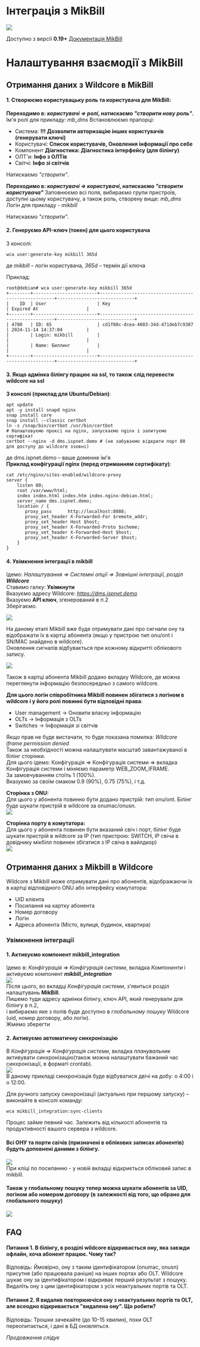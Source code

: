 # Інтеграція з MikBill
![](../assets/mikbill/mikbill.png)

Доступно з версії **0.19+**
[Документація MikBill](https://wiki.mikbill.pro/billing/wildcore)

# Налаштування взаємодії з MikBill

## Отримання даних з Wildcore в MikBill

#### 1. Створюємо користувацьку роль та користувача для MikBill:
**Переходимо в: _користувачі ⇒ ролі_, натискаємо _"створити нову роль"_.**
Ім'я ролі для прикладу: _mb_dms_
Встановлюємо прапорці:

- Система: **!!! Дозволити авторизацію інших користувачів (генерувати ключі)**
- Користувачі: **Список користувачів, Оновлення інформації про себе**
- Компонент **Діагностика: Діагностика інтерфейсу (для білінгу)**
- ОЛТ'и: **Інфо з ОЛТів**
- Світчі: **Інфо зі світчів**

Натискаємо _"створити"_.

**Переходимо в: _користувачі  ⇒ користувачі_, натискаємо _"створити користувача"_**
Заповнюємо всі поля, вибираємо групи пристроїв, доступні цьому користувачу, а також роль, створену вище: _mb_dms_
Логін для прикладу - _mikbill_

Натискаємо _"створити"_.

#### 2. Генеруємо API-ключ (токен) для цього користувача
З консолі:
```shell linenums="1"
wca user:generate-key mikbill 365d
```
де _mikbill_ – логін користувача, _365d_ – термін дії ключа

Приклад:
```{ .shell .no-copy }
root@debian# wca user:generate-key mikbill 365d
+--------+------------------------+-----------------------------------------------------+-----------------------------+
|    ID  | User                   | Key                                                 | Expired At                  |
+--------+------------------------+-----------------------------------------------------+-----------------------------+
| 4780   | ID: 65                 | cd1f08c-dcea-4603-34d-471deb7c9387                  | 2024-11-14 14:37:04         |
|        | Login: mikbill         |                                                     |                             |
|        | Name: Биллинг          |                                                     |                             |
+--------+------------------------+-----------------------------------------------------+-----------------------------+
```

#### 3. Якщо адмінка білінгу працює на ssl, то також слід перевести wildcore на ssl
**З консолі (приклад для Ubuntu/Debian)**:

```shell linenums="1"
apt update
apt -y install snapd nginx
snap install core
snap install --classic certbot
ln -s /snap/bin/certbot /usr/bin/certbot
# Налаштовуємо проксі на nginx, запускаємо nginx і запитуємо сертифікат
certbot --nginx -d dms.ispnet.demo # (не забуваємо відкрити порт 80 для доступу до wildcore ззовні)

```
де dms.ispnet.demo – ваше доменне ім'я       
**Приклад конфігурації nginx (перед отриманням сертифікату)**:
```shell linenums="1"
cat /etc/nginx/sites-enabled/wildcore-proxy
server {
	listen 80;
	root /var/www/html;
	index index.html index.htm index.nginx-debian.html;
	server_name dms.ispnet.demo;
    location / {
       proxy_pass      http://localhost:8088;
       proxy_set_header X-Forwarded-For $remote_addr;
       proxy_set_header Host $host;
       proxy_set_header X-Forwarded-Proto $scheme;
       proxy_set_header X-Forwarded-Host $host;
       proxy_set_header X-Forwarded-Server $host;
    }
}
```
#### 4. Увімкнення інтеграції в mikbill
Ідемо: _Налаштування ⇒ Системні опції ⇒ Зовнішні інтеграції, розділ **Wildcore**_      
Ставимо галку: **Увімкнути**      
Вказуємо адресу Wildcore: _https://dms.ispnet.demo_      
Вказуємо **API ключ**, згенерований в п.2      
Зберігаємо.

![](../assets/mikbill/wildcore_settings.jpg)     

На даному етапі Mikbill вже буде отримувати дані про сигнали ону та відображати їх в картці абонента (якщо у пристрою тип onu/ont і SN/MAC знайдено в wildcore).        
Оновлення сигналів відбувається при кожному відкритті облікового запису.


![](../assets/mikbill/wildcore_pon.jpg)             

    
    
Також в картці абонента Mikbill додано вкладку Wildcore, де можна переглянути інформацію безпосередньо з самого wildcore.


**Для цього логін співробітника Mikbill повинен збігатися з логіном в wildcore і у його ролі повинні бути відповідні права**:

- User management → Оновити власну інформацію
- OLTs → Інформація з OLTs
- Switches → Інформація зі світчів
 

Якщо прав не буде вистачати, то буде показана помилка:  _Wildcore iframe permission denied_      
Також за необхідності можна налаштувати масштаб завантажуваної в білінг сторінки.     
Для цього ідемо: Конфігурація ⇒ Конфігурація системи ⇒ вкладка Конфігурація системи і міняємо параметр WEB_ZOOM_IFRAME.    
За замовчуванням стоїть 1 (100%).      
Вказуємо за своїм смаком 0.9 (90%), 0.75 (75%), і т.д.

**Сторінка з ONU:**          
Для цього у абонента повинно бути додано пристрій: тип onu/ont. Білінг буде шукати пристрій в wildcore за onumac/onusn.          
![](../assets/mikbill/wildcore_card_pon.jpg)     


**Сторінка порту в комутатора:**      
Для цього у абонента повинен бути вказаний свіч і порт, білінг буде шукати пристрій в wildcore за IP (тип пристрою: SWITCH, IP свіча в довіднику мікбілл повинен збігатися з IP свіча в вайлдкор)      
![](../assets/mikbill/wildcore_card_switch.jpg)     



## Отримання даних з Mikbill в Wildcore

Wildcore з Mikbill може отримувати дані про абонентів, відображаючи їх в картці відповідного ONU або інтерфейсу комутатора:

- UID клієнта
- Посилання на картку абонента
- Номер договору
- Логін
- Адреса абонента (Місто, вулиця, будинок, квартира)


### Увімкнення інтеграції
#### 1. Активуємо компонент mikbill_integration
Ідемо в: _Конфігурація ⇒ Конфігурація системи_, вкладка _Компоненти_ і активуємо компонент _**mikbill_integration**_        
![](../assets/mikbill/wildcore_component_list.png)      
Після цього, во вкладці _Конфігурація системи_,  з'явиться розділ налаштувань **MikBill**.       
Пишемо туди адресу адмінки білінгу, ключ API, який генерували для білінгу в п.2,       
і вибираємо яке з полів буде доступно в _глобальному пошуку_ Wildcore (uid, номер договору, або логін).      
Жмемо зберегти

#### 2. Активуємо автоматичну синхронізацію
В _Конфігурація ⇒ Конфігурація системи_, вкладка  _планувальник_  активувати синхронізацію(також можна налаштувати бажаний час синхронізації, в форматі crontab).       
![](../assets/mikbill/schedule_rule.png)      
В даному прикладі синхронізація буде відбуватися двічі на добу: о 4:00 і о 12:00.

Для ручного запуску синхронізації (актуально при першому запуску) – виконайте в консолі команду:
```shell linenums="1"
wca mikbill_integration:sync-clients
```     
Процес займе певний час. Залежить від кількості абонентів та продуктивності вашого сервера з wildcore.

#### Всі ОНУ та порти свічів (призначені в облікових записах абонентів) будуть доповнені даними з білінгу.
![](../assets/mikbill/storage_info_card.png)       
При кліці по посиланню - у новій вкладці відкриється обліковий запис в mikbill.

#### Також у глобальному пошуку тепер можна шукати абонентів за UID, логіном або номером договору (в залежності від того, що обрано для глобального пошуку)
![](../assets/mikbill/global_search.png)


## FAQ
#### Питання 1. В білінгу, в розділі wildcore відкривається ону, яка завжди офлайн, хоча абонент працює. Чому так?
Відповідь: Ймовірно, ону з таким ідентифікатором (onumac, onusn) присутня (або працювала раніше) на інших портах або OLT. Wildcore шукає ону за ідентифікатором і відкриває перший результат з пошуку. Видаліть ону з цим ідентифікатором з усіх неактуальних портів та OLT.

#### Питання 2. Я видалив повторюючіся ону з неактуальних портів та OLT, але всеодно відкривається "видалена ону". Що робити?
Відповідь: Трошки зачекайте (до 10-15 хвилин), поки OLT переопитається, і дані в БД оновляться.

_Продовження слідує_
